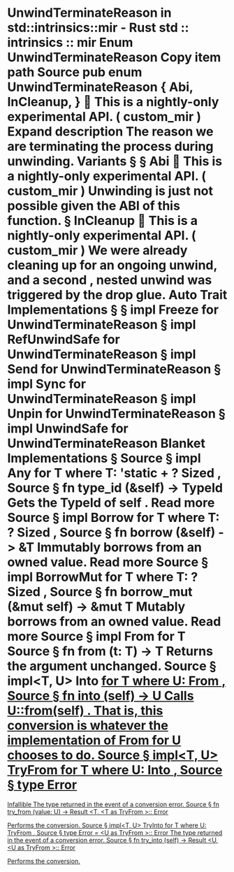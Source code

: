 UnwindTerminateReason in std::intrinsics::mir - Rust
std
::
intrinsics
::
mir
Enum
UnwindTerminateReason
Copy item path
Source
pub enum UnwindTerminateReason {
    Abi,
    InCleanup,
}
🔬
This is a nightly-only experimental API. (
custom_mir
)
Expand description
The reason we are terminating the process during unwinding.
Variants
§
§
Abi
🔬
This is a nightly-only experimental API. (
custom_mir
)
Unwinding is just not possible given the ABI of this function.
§
InCleanup
🔬
This is a nightly-only experimental API. (
custom_mir
)
We were already cleaning up for an ongoing unwind, and a
second
,
nested
unwind was
triggered by the drop glue.
Auto Trait Implementations
§
§
impl
Freeze
for
UnwindTerminateReason
§
impl
RefUnwindSafe
for
UnwindTerminateReason
§
impl
Send
for
UnwindTerminateReason
§
impl
Sync
for
UnwindTerminateReason
§
impl
Unpin
for
UnwindTerminateReason
§
impl
UnwindSafe
for
UnwindTerminateReason
Blanket Implementations
§
Source
§
impl<T>
Any
for T
where
    T: 'static + ?
Sized
,
Source
§
fn
type_id
(&self) ->
TypeId
Gets the
TypeId
of
self
.
Read more
Source
§
impl<T>
Borrow
<T> for T
where
    T: ?
Sized
,
Source
§
fn
borrow
(&self) ->
&T
Immutably borrows from an owned value.
Read more
Source
§
impl<T>
BorrowMut
<T> for T
where
    T: ?
Sized
,
Source
§
fn
borrow_mut
(&mut self) ->
&mut T
Mutably borrows from an owned value.
Read more
Source
§
impl<T>
From
<T> for T
Source
§
fn
from
(t: T) -> T
Returns the argument unchanged.
Source
§
impl<T, U>
Into
<U> for T
where
    U:
From
<T>,
Source
§
fn
into
(self) -> U
Calls
U::from(self)
.
That is, this conversion is whatever the implementation of
From
<T> for U
chooses to do.
Source
§
impl<T, U>
TryFrom
<U> for T
where
    U:
Into
<T>,
Source
§
type
Error
=
Infallible
The type returned in the event of a conversion error.
Source
§
fn
try_from
(value: U) ->
Result
<T, <T as
TryFrom
<U>>::
Error
>
Performs the conversion.
Source
§
impl<T, U>
TryInto
<U> for T
where
    U:
TryFrom
<T>,
Source
§
type
Error
= <U as
TryFrom
<T>>::
Error
The type returned in the event of a conversion error.
Source
§
fn
try_into
(self) ->
Result
<U, <U as
TryFrom
<T>>::
Error
>
Performs the conversion.